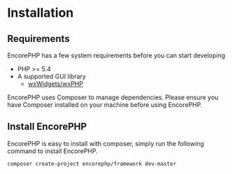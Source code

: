 # Installation

## Requirements

EncorePHP has a few system requirements before you can start developing
- PHP >= 5.4
- A supported GUI library
    - [wxWidgets/wxPHP](http://wxphp.org)

EncorePHP uses Composer to manage dependencies. Please ensure you have Composer installed 
on your machine before using EncorePHP.

## Install EncorePHP

EncorePHP is easy to install with composer, simply run the following command to
install EncorePHP.

```
composer create-project encorephp/framework dev-master
```